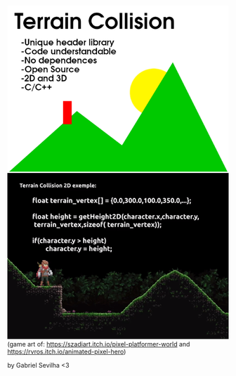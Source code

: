 ![alt text](/Template.png) </br>
![](/demos/terraindemo.gif) </br>
(game art of: https://szadiart.itch.io/pixel-platformer-world and https://rvros.itch.io/animated-pixel-hero)

by Gabriel Sevilha <3
